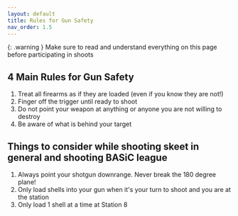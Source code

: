 ```yaml
---
layout: default
title: Rules for Gun Safety
nav_order: 1.5
---
```


{: .warning }
Make sure to read and understand everything on this page before participating in shoots

## 4 Main Rules for Gun Safety

1. Treat all firearms as if they are loaded (even if you know they are not!)
2. Finger off the trigger until ready to shoot
3. Do not point your weapon at anything or anyone you are not willing to destroy
4. Be aware of what is behind your target

## Things to consider while shooting skeet in general and shooting BASiC league
1. Always point your shotgun downrange. Never break the 180 degree plane!
2. Only load shells into your gun when it's your turn to shoot and you are at the station
3. Only load 1 shell at a time at Station 8
